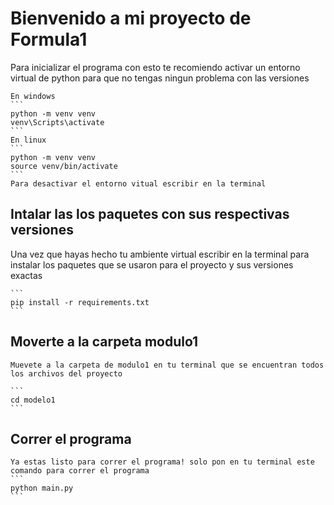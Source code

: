 # Bienvenido a mi proyecto de Formula1


Para inicializar el programa con esto te recomiendo activar un entorno virtual de python para que no tengas ningun problema con las versiones

    En windows
    ```
    python -m venv venv
    venv\Scripts\activate
    ```
    En linux
    ```
    python -m venv venv
    source venv/bin/activate
    ```
    Para desactivar el entorno vitual escribir en la terminal

## Intalar las los paquetes con sus respectivas versiones

Una vez que hayas hecho tu ambiente virtual escribir en la terminal para instalar los paquetes que se usaron para el proyecto y sus versiones exactas

    ```
    pip install -r requirements.txt
    ```

## Moverte a la carpeta modulo1

    Muevete a la carpeta de modulo1 en tu terminal que se encuentran todos los archivos del proyecto

    ```
    cd modelo1
    ```

## Correr el programa

    Ya estas listo para correr el programa! solo pon en tu terminal este comando para correr el programa
    ```
    python main.py
    ```
